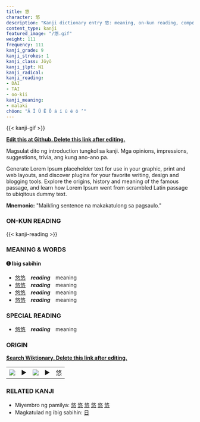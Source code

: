 ```yaml
---
title: 悠
character: 悠
description: "Kanji dictionary entry 悠: meaning, on-kun reading, compounds, origin, related kanji"
content_type: kanji
featured_image: "/悠.gif"
weight: 111
frequency: 111
kanji_grade: 9
kanji_strokes: 1
kanji_class: Jōyō
kanji_jlpt: N1
kanji_radical: 
kanji_reading: 
- DAI
- TAI
- oo-kii
kanji_meaning:
- malaki
chōon: "Ā Ī Ū Ē Ō ā ī ū ē ō ’"
---
```

[//]: # (Don't edit the line below. Kanji animated GIF code is automatically generated.)
{{< kanji-gif >}}

[//]: # (Edit below this line.)

**[Edit this at Github. Delete this link after editing.](https://github.com/tim0g/tim/tree/main/content/kanji/悠/index.md)**

Magsulat dito ng introduction tungkol sa kanji. Mga opinions, impressions, suggestions, trivia, ang kung ano-ano pa.

Generate Lorem Ipsum placeholder text for use in your graphic, print and web layouts, and discover plugins for your favorite writing, design and blogging tools. Explore the origins, history and meaning of the famous passage, and learn how Lorem Ipsum went from scrambled Latin passage to ubiqitous dummy text.
 
**Mnemonic:** "Maikling sentence na makakatulong sa pagsaulo."

### ON-KUN READING

[//]: # (Don't edit the line below. ON-KUN READING code is automatically generated.)
{{< kanji-reading >}}

### MEANING & WORDS

#### ➊ **Ibig sabihin**
  - [悠](../悠)[悠](../悠)　***reading***　meaning
  - [悠](../悠)[悠](../悠)　***reading***　meaning
  - [悠](../悠)[悠](../悠)　***reading***　meaning
  - [悠](../悠)[悠](../悠)　***reading***　meaning

### SPECIAL READING
  - [悠](../悠)[悠](../悠)　***reading***　meaning

### ORIGIN

**[Search Wiktionary. Delete this link after editing.](https://wiktionary.org/wiki/悠)**
<table class="kanji-table"><tr><td>
<img src="60px-悠-bronze.svg.png">
</td><td>▶</td><td>
<img src="60px-悠-oracle.svg.png">
</td><td>▶</td>
<td class="kanji-origin">悠</td>
</tr></table>

### RELATED KANJI
- Miyembro ng pamilya: [悠](../悠) [悠](../悠) [悠](../悠) [悠](../悠) [悠](../悠) [悠](../悠)
- Magkatulad ng ibig sabihin: [日](../日)
